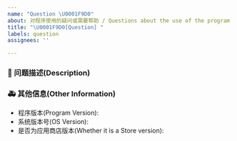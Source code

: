 ```yaml
---
name: "Question \U0001F9D0"
about: 对程序使用的疑问或需要帮助 / Questions about the use of the program or need help
title: "\U0001F9D0[Question] "
labels: question
assignees: ''

---
```


### 🧐 问题描述(Description)

<!--
详细地描述需求，让大家都能理解
Describe the requirements in detail so that everyone can understand them
-->

### 🚑 其他信息(Other Information)

<!--
如截图等其他信息可以贴在这里
Other information such as screenshots can be posted here
-->

- 程序版本(Program Version):
- 系统版本号(OS Version): <!-- example Windows 10.19042.844(see winver) / macOS Monterey 12 / Ubuntu 20.04.2 LTS -->
- 是否为应用商店版本(Whether it is a Store version): <!--是(Yes)/否(No)-->

